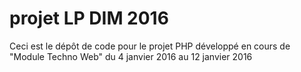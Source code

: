 # projet LP DIM 2016

Ceci est le dépôt de code pour le projet PHP développé en cours
de "Module Techno Web" du 4 janvier 2016 au 12 janvier 2016
